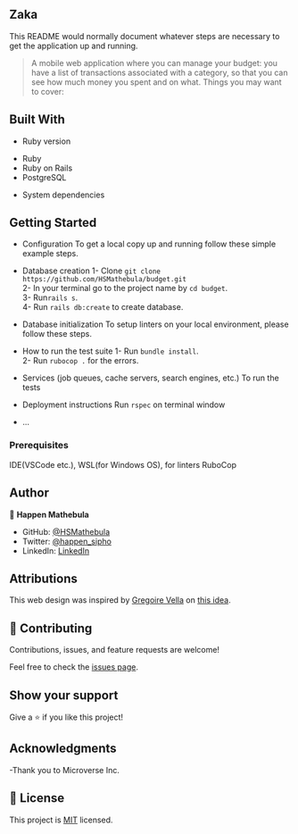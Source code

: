 ## Zaka
This README would normally document whatever steps are necessary to get the
application up and running.
> A mobile web application where you can manage your budget: you have a list of transactions associated with a category, so that you can see how much money you spent and on what.
Things you may want to cover:
## Built With

* Ruby version
- Ruby
- Ruby on Rails
- PostgreSQL

* System dependencies
## Getting Started

* Configuration
To get a local copy up and running follow these simple example steps.

* Database creation
1- Clone `git clone https://github.com/HSMathebula/budget.git` <br>
2- In your terminal go to the project name by `cd budget`. <br>
3- Run`rails s`. <br>
4- Run `rails db:create` to create database.

* Database initialization
To setup linters on your local environment, please follow these steps.

* How to run the test suite
1- Run `bundle install`. <br>
2- Run `rubocop .` for the errors.

* Services (job queues, cache servers, search engines, etc.)
To run the tests <br>

* Deployment instructions
Run `rspec` on terminal window

* ...
### Prerequisites

IDE(VSCode etc.), WSL(for Windows OS), for linters RuboCop

## Author

👤 **Happen Mathebula**

- GitHub: [@HSMathebula](https://github.com/HSMathebula)
- Twitter: [@happen_sipho](https://twitter.com/HappenSipho)
- LinkedIn: [LinkedIn](www.linkedin.com/in/happen-sipho-mathebula)


## Attributions

This web design was inspired by [Gregoire Vella](https://www.behance.net/gregoirevella)
on [this idea](https://www.behance.net/gallery/19759151/Snapscan-iOs-design-and-branding?tracking_source=).

## 🤝 Contributing

Contributions, issues, and feature requests are welcome!

Feel free to check the [issues page](../../issues/).

## Show your support

Give a ⭐️ if you like this project!

## Acknowledgments

-Thank you to Microverse Inc.

## 📝 License

This project is [MIT](./LICENSE.md) licensed.
